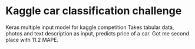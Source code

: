 # Kaggle car classification challenge

Keras multiple input model for kaggle competition
Takes tabular data, photos and text description as input, predicts price of a car.
Got me second place with 11.2 MAPE.